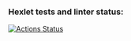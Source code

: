### Hexlet tests and linter status:
[![Actions Status](https://github.com/Flex224/data-analytics-project-100/actions/workflows/hexlet-check.yml/badge.svg)](https://github.com/Flex224/data-analytics-project-100/actions)